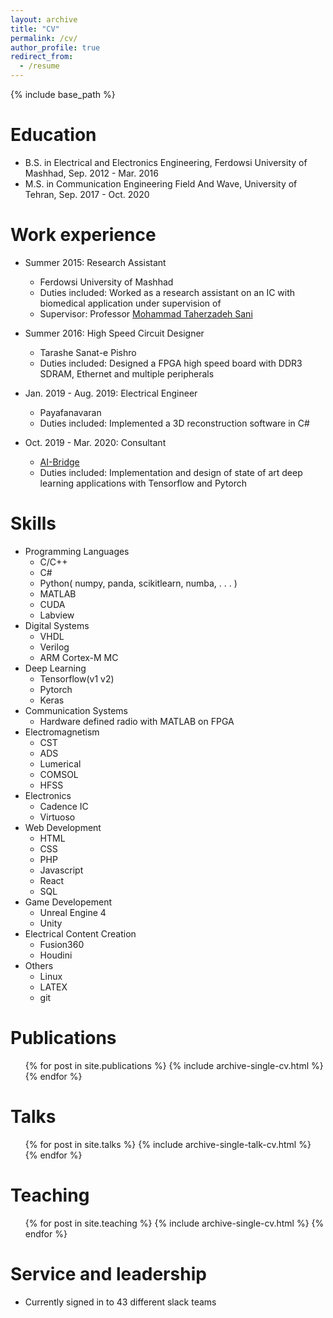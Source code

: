 ```yaml
---
layout: archive
title: "CV"
permalink: /cv/
author_profile: true
redirect_from:
  - /resume
---
```


{% include base_path %}

Education
======
* B.S. in Electrical and Electronics Engineering, Ferdowsi University of Mashhad, Sep. 2012 - Mar. 2016
* M.S. in Communication Engineering Field And Wave, University of Tehran, Sep. 2017 - Oct. 2020


Work experience
======
* Summer 2015: Research Assistant
  * Ferdowsi University of Mashhad
  * Duties included: Worked as a research assistant on an IC with biomedical application under supervision of 
  * Supervisor: Professor [Mohammad Taherzadeh Sani](http://scholar.google.de/scholar?q=mohammad+taherzadeh-sani&hl=en&as_sdt=0&as_vis=1&oi=scholart)

* Summer 2016: High Speed Circuit Designer
  * Tarashe Sanat-e Pishro
  * Duties included: Designed a FPGA high speed board with DDR3 SDRAM, Ethernet and multiple peripherals

* Jan. 2019 - Aug. 2019: Electrical Engineer
  * Payafanavaran
  * Duties included: Implemented a 3D reconstruction software in C#

* Oct. 2019 - Mar. 2020: Consultant
  * [AI-Bridge](https://www.ai-bridge.de/)
  * Duties included: Implementation and design of state of art deep learning applications with Tensorflow and Pytorch

  
Skills
======
* Programming Languages
  * C/C++
  * C#
  * Python( numpy, panda, scikitlearn, numba, . . . )
  * MATLAB
  * CUDA
  * Labview
* Digital Systems
  * VHDL
  * Verilog
  * ARM Cortex-M MC
* Deep Learning
  * Tensorflow(v1 v2)
  * Pytorch
  * Keras
* Communication Systems
  * Hardware defined radio with MATLAB on FPGA
* Electromagnetism
  * CST
  * ADS
  * Lumerical
  * COMSOL
  * HFSS
* Electronics
  *  Cadence IC
  * Virtuoso
* Web Development
  * HTML
  * CSS
  * PHP
  * Javascript
  * React
  * SQL
* Game Developement
  * Unreal Engine 4
  * Unity
* Electrical Content Creation
  * Fusion360
  * Houdini
* Others
  * Linux
  * LATEX
  * git

Publications
======
  <ul>{% for post in site.publications %}
    {% include archive-single-cv.html %}
  {% endfor %}</ul>
  
Talks
======
  <ul>{% for post in site.talks %}
    {% include archive-single-talk-cv.html %}
  {% endfor %}</ul>
  
Teaching
======
  <ul>{% for post in site.teaching %}
    {% include archive-single-cv.html %}
  {% endfor %}</ul>
  
Service and leadership
======
* Currently signed in to 43 different slack teams
